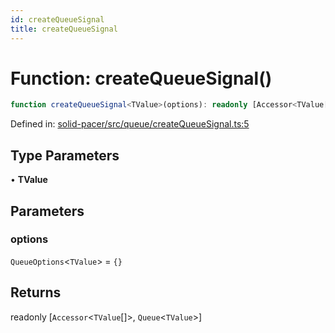 ```yaml
---
id: createQueueSignal
title: createQueueSignal
---
```


<!-- DO NOT EDIT: this page is autogenerated from the type comments -->

# Function: createQueueSignal()

```ts
function createQueueSignal<TValue>(options): readonly [Accessor<TValue[]>, Queue<TValue>]
```

Defined in: [solid-pacer/src/queue/createQueueSignal.ts:5](https://github.com/TanStack/bouncer/blob/main/packages/solid-pacer/src/queue/createQueueSignal.ts#L5)

## Type Parameters

• **TValue**

## Parameters

### options

`QueueOptions`\<`TValue`\> = `{}`

## Returns

readonly \[`Accessor`\<`TValue`[]\>, `Queue`\<`TValue`\>\]
